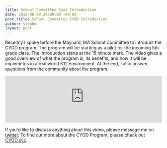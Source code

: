 ```yaml
---
title: School Committee Cyod Introduction
date: 2018-06-28 20:00:00 -04:00
post_title: School Committee CYOD Introduction
author: stephen
layout: post
---
```


Receltny I spoke before the Maynard, MA School Committee to introduct the CYOD program. The program will be starting as a pilot for the incoming 5th grade class. The introduction starts at the 15 minute mark. The video gives a good overview of what the program is, its benefits, and how it will be implemetns in a real world K12 environment. At the end, I also answer questions from the community about the program. 


<iframe width="100%"src="https://www.youtube-nocookie.com/embed/NV_tH1F9YaE?start=920" frameborder="0" allow="autoplay; encrypted-media" allowfullscreen></iframe>


If you'd like to discuss anything about this video, please message me on <a href="https://twitter.com/swoicik" rel="noopener" target="_blank">twitter</a>. To find out more about the CYOD Program, please check out <a href="https://cyod.xyz" rel="noopener" target="_blank">CYOD.xyz</a>.
